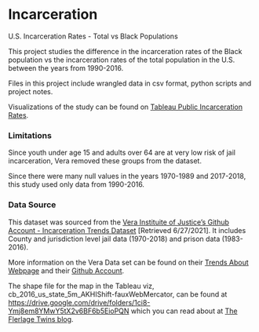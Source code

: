 # Incarceration
U.S. Incarceration Rates - Total vs Black Populations

This project studies the difference in the incarceration rates of the Black population vs the incarceration rates of the total population in the U.S. between the years from 1990-2016.

Files in this project include wrangled data in csv format, python scripts and project notes.

Visualizations of the study can be found on [Tableau Public Incarceration Rates](https://public.tableau.com/app/profile/liz.gewirtz/viz/IncarcerationRates_16280989165760/IncarcerationRates).

### Limitations
Since youth under age 15 and adults over 64 are at very low risk of jail incarceration, Vera removed these groups from the dataset. 

Since there were many null values in the years 1970-1989 and 2017-2018, this study used only data from 1990-2016.

### Data Source
This dataset was sourced from the [Vera Instituite of Justice’s Github Account - Incarceration Trends Dataset](https://github.com/vera-institute/incarceration-trends) [Retrieved 6/27/2021].  It includes County and jurisdiction level jail data (1970-2018) and prison data (1983-2016). 

More information on the Vera Data set can be found on their [Trends About Webpage](http://trends.vera.org/about) and their [Github Account](https://github.com/vera-institute/incarceration-trends).

The shape file for the map in the Tableau viz, cb_2016_us_state_5m_AKHIShift-fauxWebMercator, can be found at https://drive.google.com/drive/folders/1ci8-Ymj8em8YMwY5tX2v6BF6b5EioPQN which you can read about at [The Flerlage Twins blog](https://www.flerlagetwins.com/2021/03/alternative-map-projections-in-tableau.html).





